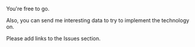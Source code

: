 You're free to go.

Also, you can send me interesting data to try to implement the technology on.

Please add links to the Issues section.
